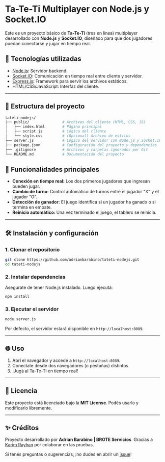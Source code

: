 # Ta-Te-Ti Multiplayer con Node.js y Socket.IO

Este es un proyecto básico de **Ta-Te-Ti** (tres en línea) multiplayer desarrollado con **Node.js** y **Socket.IO**, diseñado para que dos jugadores puedan conectarse y jugar en tiempo real.

## 🚀 Tecnologías utilizadas

- [Node.js](https://nodejs.org): Servidor backend.
- [Socket.IO](https://socket.io): Comunicación en tiempo real entre cliente y servidor.
- [Express.js](https://expressjs.com/): Framework para servir los archivos estáticos.
- HTML/CSS/JavaScript: Interfaz del cliente.

---

## 📂 Estructura del proyecto
```bash
tateti-nodejs/
├── public/               # Archivos del cliente (HTML, CSS, JS)
│   ├── index.html        # Página principal
│   ├── script.js         # Lógica del cliente
│   └── style.css         # (Opcional) Archivo de estilos
├── server.js             # Lógica del servidor con Node.js y Socket.IO
├── package.json          # Configuración del proyecto y dependencias
├── .gitignore            # Archivos y carpetas ignorados por Git
└── README.md             # Documentación del proyecto
```

## 🌟 Funcionalidades principales

- **Conexión en tiempo real:** Los dos primeros jugadores que ingresan pueden jugar.
- **Cambio de turno:** Control automático de turnos entre el jugador "X" y el jugador "O".
- **Detección de ganador:** El juego identifica si un jugador ha ganado o si termina en empate.
- **Reinicio automático:** Una vez terminado el juego, el tablero se reinicia.

---

## 🛠️ Instalación y configuración

### 1. Clonar el repositorio
```bash
git clone https://github.com/adrianbarabino/tateti-nodejs.git
cd tateti-nodejs
```

### 2. Instalar dependencias
Asegurate de tener Node.js instalado. Luego ejecutá:

```bash
npm install
```

### 3. Ejecutar el servidor
```bash
node server.js
```
Por defecto, el servidor estará disponible en `http://localhost:8089`.

---

## 🌐 Uso

1. Abrí el navegador y accedé a `http://localhost:8089`.
2. Conectate desde dos navegadores (o pestañas) distintos.
3. ¡Jugá al Ta-Te-Ti en tiempo real!

---

## 📜 Licencia

Este proyecto está licenciado bajo la **MIT License**. Podés usarlo y modificarlo libremente.

---

## ✨ Créditos

Proyecto desarrollado por **Adrian Barabino | BROTE Servicios**.
Gracias a [Karim Rayhan](https://github.com/karimrayhan) por colaborar en las pruebas.

Si tenés preguntas o sugerencias, ¡no dudes en abrir un [issue](https://github.com/adrianbarabino/tateti-nodejs/issues)!
